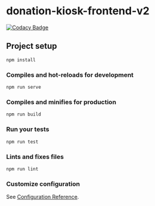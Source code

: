 # donation-kiosk-frontend-v2
[![Codacy Badge](https://api.codacy.com/project/badge/Grade/af059fdbb5de44deb8aeeacde7eed7a5)](https://www.codacy.com/app/joshmossas/donation-kiosk-frontend-v2?utm_source=github.com&amp;utm_medium=referral&amp;utm_content=SOGMI/donation-kiosk-frontend-v2&amp;utm_campaign=Badge_Grade)

## Project setup
```
npm install
```

### Compiles and hot-reloads for development
```
npm run serve
```

### Compiles and minifies for production
```
npm run build
```

### Run your tests
```
npm run test
```

### Lints and fixes files
```
npm run lint
```

### Customize configuration
See [Configuration Reference](https://cli.vuejs.org/config/).
